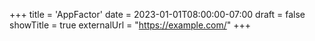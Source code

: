+++
title = 'AppFactor'
date = 2023-01-01T08:00:00-07:00
draft = false
showTitle = true
externalUrl = "https://example.com/"
+++
